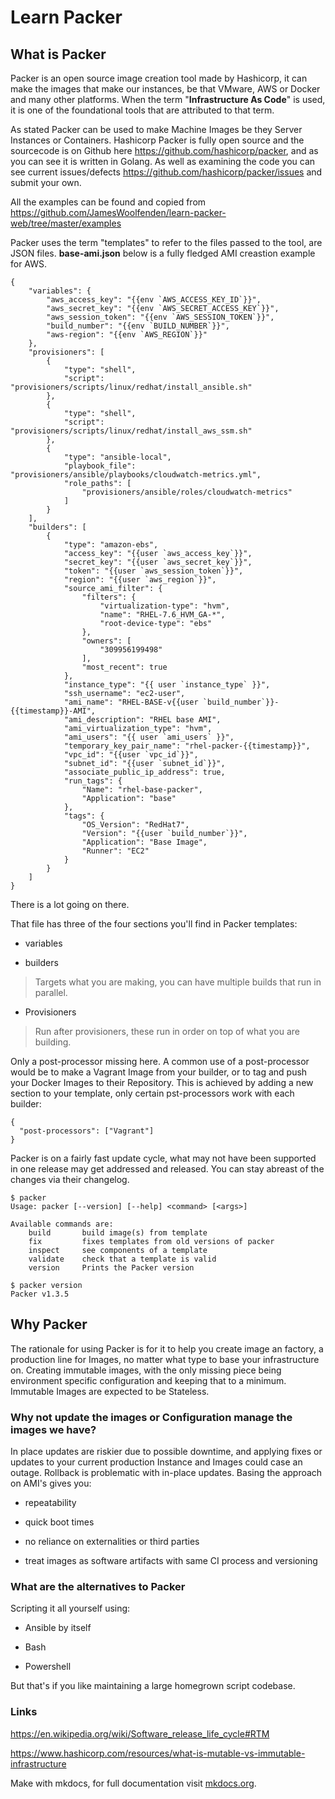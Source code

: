 # Learn Packer

## What is Packer

Packer is an open source image creation tool made by Hashicorp, it can make the images that make our instances, be that VMware, AWS or Docker and many other platforms.
When the term "**Infrastructure As Code**" is used, it is one of the foundational tools that are
attributed to that term.

As stated Packer can be used to make Machine Images be they Server Instances or Containers.
Hashicorp Packer is fully open source and the sourcecode is on Github here
<https://github.com/hashicorp/packer>, and as you can see it is written in
Golang. As well as examining the code you can see current issues/defects
<https://github.com/hashicorp/packer/issues> and submit your own.

All the examples can be found and copied from <https://github.com/JamesWoolfenden/learn-packer-web/tree/master/examples>

Packer uses the term "templates" to refer to the files passed to the tool, are
JSON files. **base-ami.json** below is a fully fledged AMI creastion example for AWS.

```packer
{
    "variables": {
        "aws_access_key": "{{env `AWS_ACCESS_KEY_ID`}}",
        "aws_secret_key": "{{env `AWS_SECRET_ACCESS_KEY`}}",
        "aws_session_token": "{{env `AWS_SESSION_TOKEN`}}",
        "build_number": "{{env `BUILD_NUMBER`}}",
        "aws-region": "{{env `AWS_REGION`}}"
    },
    "provisioners": [
        {
            "type": "shell",
            "script": "provisioners/scripts/linux/redhat/install_ansible.sh"
        },
        {
            "type": "shell",
            "script": "provisioners/scripts/linux/redhat/install_aws_ssm.sh"
        },
        {
            "type": "ansible-local",
            "playbook_file": "provisioners/ansible/playbooks/cloudwatch-metrics.yml",
            "role_paths": [
                "provisioners/ansible/roles/cloudwatch-metrics"
            ]
        }
    ],
    "builders": [
        {
            "type": "amazon-ebs",
            "access_key": "{{user `aws_access_key`}}",
            "secret_key": "{{user `aws_secret_key`}}",
            "token": "{{user `aws_session_token`}}",
            "region": "{{user `aws_region`}}",
            "source_ami_filter": {
                "filters": {
                    "virtualization-type": "hvm",
                    "name": "RHEL-7.6_HVM_GA-*",
                    "root-device-type": "ebs"
                },
                "owners": [
                    "309956199498"
                ],
                "most_recent": true
            },
            "instance_type": "{{ user `instance_type` }}",
            "ssh_username": "ec2-user",
            "ami_name": "RHEL-BASE-v{{user `build_number`}}-{{timestamp}}-AMI",
            "ami_description": "RHEL base AMI",
            "ami_virtualization_type": "hvm",
            "ami_users": "{{ user `ami_users` }}",
            "temporary_key_pair_name": "rhel-packer-{{timestamp}}",
            "vpc_id": "{{user `vpc_id`}}",
            "subnet_id": "{{user `subnet_id`}}",
            "associate_public_ip_address": true,
            "run_tags": {
                "Name": "rhel-base-packer",
                "Application": "base"
            },
            "tags": {
                "OS_Version": "RedHat7",
                "Version": "{{user `build_number`}}",
                "Application": "Base Image",
                "Runner": "EC2"
            }
        }
    ]
}
```

There is a lot going on there.

That file has three of the four sections you'll find in Packer templates:

- variables

- builders

> Targets what you are making, you can have multiple builds that run in
> parallel.

- Provisioners

> Run after provisioners, these run in order on top of what you are building.

Only a post-processor missing here. A common use of a post-processor would be to
make a Vagrant Image from your builder, or to tag and push your Docker Images to
their Repository. This is achieved by adding a new section to your template,
only certain pst-processors work with each builder:

```packer
{
  "post-processors": ["Vagrant"]
}
```

Packer is on a fairly fast update cycle, what may not have been supported in one
release may get addressed and released. You can stay abreast of the changes via
their changelog.

```packer
$ packer
Usage: packer [--version] [--help] <command> [<args>]

Available commands are:
    build       build image(s) from template
    fix         fixes templates from old versions of packer
    inspect     see components of a template
    validate    check that a template is valid
    version     Prints the Packer version

$ packer version
Packer v1.3.5
```

## Why Packer

The rationale for using Packer is for it to help you create image an factory, a
production line for Images, no matter what type to base your infrastructure on.
Creating immutable images, with the only missing piece being environment
specific configuration and keeping that to a minimum. Immutable Images are
expected to be Stateless.

### Why not update the images or Configuration manage the images we have?

In place updates are riskier due to possible downtime, and applying fixes or
updates to your current production Instance and Images could case an outage.
Rollback is problematic with in-place updates. Basing the approach on AMI's gives
you:

- repeatability

- quick boot times

- no reliance on externalities or third parties

- treat images as software artifacts with same CI process and versioning

### What are the alternatives to Packer

Scripting it all yourself using:

- Ansible by itself

- Bash

- Powershell

But that's if you like maintaining a large homegrown script codebase.

### Links

<https://en.wikipedia.org/wiki/Software_release_life_cycle#RTM>

<https://www.hashicorp.com/resources/what-is-mutable-vs-immutable-infrastructure>

Make with mkdocs, for full documentation visit [mkdocs.org](https://mkdocs.org).
